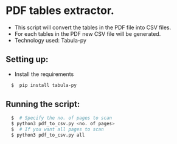 # PDF tables extractor.

  - This script will convert the tables in the PDF file into CSV files.
  - For each tables in the PDF new CSV file will be generated.
  - Technology used: Tabula-py
 
 
## Setting up:

- Install the requirements

```sh
  $  pip install tabula-py 
```

## Running the script:

```sh
  $  # Specify the no. of pages to scan
  $ python3 pdf_to_csv.py <no. of pages>    
  $  # If you want all pages to scan
  $ python3 pdf_to_csv.py all 
```
